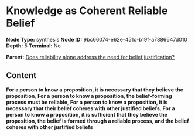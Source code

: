 # Knowledge as Coherent Reliable Belief

**Node Type:** synthesis
**Node ID:** 9bc66074-e62e-451c-b19f-a7886647d010
**Depth:** 5
**Terminal:** No

**Parent:** [Does reliability alone address the need for belief justification?](does-reliability-alone-address-the-need-for-belief-justification-antithesis-f0b3b4f5-d16b-44b7-8547-874d2572a7ce.md)

## Content

**For a person to know a proposition, it is necessary that they believe the proposition**, **For a person to know a proposition, the belief-forming process must be reliable**, **For a person to know a proposition, it is necessary that their belief coheres with other justified beliefs**, **For a person to know a proposition, it is sufficient that they believe the proposition, the belief is formed through a reliable process, and the belief coheres with other justified beliefs**

